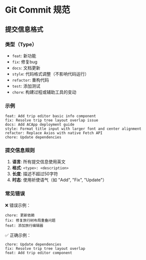 # Git Commit 规范

## 提交信息格式

### 类型（Type）
- `feat`: 新功能
- `fix`: 修复bug
- `docs`: 文档更新
- `style`: 代码格式调整（不影响代码运行）
- `refactor`: 重构代码
- `test`: 添加测试
- `chore`: 构建过程或辅助工具的变动

### 示例

```
feat: Add trip editor basic info component
fix: Resolve trip tree layout overlap issue
docs: Add ACApp deployment guide
style: Format title input with larger font and center alignment
refactor: Replace Axios with native Fetch API
chore: Update dependencies
```

### 提交信息规则

1. **语言**: 所有提交信息使用英文
2. **格式**: `<type>: <description>`
3. **长度**: 描述不超过50字符
4. **时态**: 使用祈使语气（如 "Add", "Fix", "Update"）

### 常见错误

❌ 错误示例：
```
chore: 更新依赖
fix: 修复旅行树布局重叠问题
feat: 添加旅行编辑器
```

✅ 正确示例：
```
chore: Update dependencies
fix: Resolve trip tree layout overlap
feat: Add trip editor component
```

